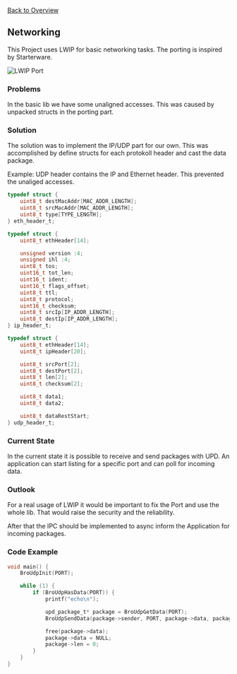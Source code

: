 [Back to Overview](https://github.com/BRO-FHV/docs/blob/master/README.md)
## <a name="Networking"></a>Networking

This Project uses LWIP for basic networking tasks. The porting is inspired by Starterware.

![LWIP Port](http://processors.wiki.ti.com/images/e/ec/StarterWare_Ethernet.jpg "Source: http://processors.wiki.ti.com/index.php/StarterWare_CPSW_Port_lwIP")

### Problems
In the basic lib we have some unaligned accesses. This was caused by unpacked structs in the porting part.

### Solution
The solution was to implement the IP/UDP part for our own. This was accomplished by define structs for each protokoll header and cast the data package.

Example: UDP header contains the IP and Ethernet header. This prevented the unaliged accesses.

```c
typedef struct {
	uint8_t destMacAddr[MAC_ADDR_LENGTH];
	uint8_t srcMacAddr[MAC_ADDR_LENGTH];
	uint8_t type[TYPE_LENGTH];
} eth_header_t;

typedef struct {
	uint8_t ethHeader[14];

	unsigned version :4;
	unsigned ihl :4;
	uint8_t tos;
	uint16_t tot_len;
	uint16_t ident;
	uint16_t flags_offset;
	uint8_t ttl;
	uint8_t protocol;
	uint16_t checksum;
	uint8_t srcIp[IP_ADDR_LENGTH];
	uint8_t destIp[IP_ADDR_LENGTH];
} ip_header_t;

typedef struct {
	uint8_t ethHeader[14];
	uint8_t ipHeader[20];

	uint8_t srcPort[2];
	uint8_t destPort[2];
	uint8_t len[2];
	uint8_t checksum[2];

	uint8_t data1;
	uint8_t data2;

	uint8_t dataRestStart;
} udp_header_t;
```

### Current State
In the current state it is possible to receive and send packages with UPD. An application can start listing for a specific port and can poll for incoming data.

### Outlook
For a real usage of LWIP it would be important to fix the Port and use the whole lib. That would raise the security and the reliability.

After that the IPC should be implemented to async inform the Application for incoming packages.

### Code Example

```c
void main() {
	BroUdpInit(PORT);

	while (1) {
		if (BroUdpHasData(PORT)) {
			printf("echo\n");

			upd_package_t* package = BroUdpGetData(PORT);
			BroUdpSendData(package->sender, PORT, package->data, package->len);

			free(package->data);
			package->data = NULL;
			package->len = 0;
		}
	}
}
```
